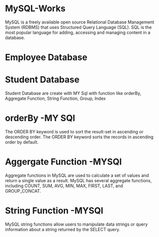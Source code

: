# MySQL-Works 

MySQL is a freely available open source Relational Database Management System (RDBMS) that uses Structured Query Language (SQL). SQL is the most popular language for adding, accessing and managing content in a database.

# Employee Database

# Student Database 
Student Database are create with MY Sql with function like orderBy, Aggregate Function, String Function, Group, Index

# orderBy -MY SQl
The ORDER BY keyword is used to sort the result-set in ascending or descending order. The ORDER BY keyword sorts the records in ascending order by default.

# Aggergate Function -MYSQl
Aggregate functions in MySQL are used to calculate a set of values and return a single value as a result. MySQL has several aggregate functions, including COUNT, SUM, AVG, MIN, MAX, FIRST, LAST, and GROUP_CONCAT.

# String Function -MYSQl
MySQL string functions allow users to manipulate data strings or query information about a string returned by the SELECT query.

